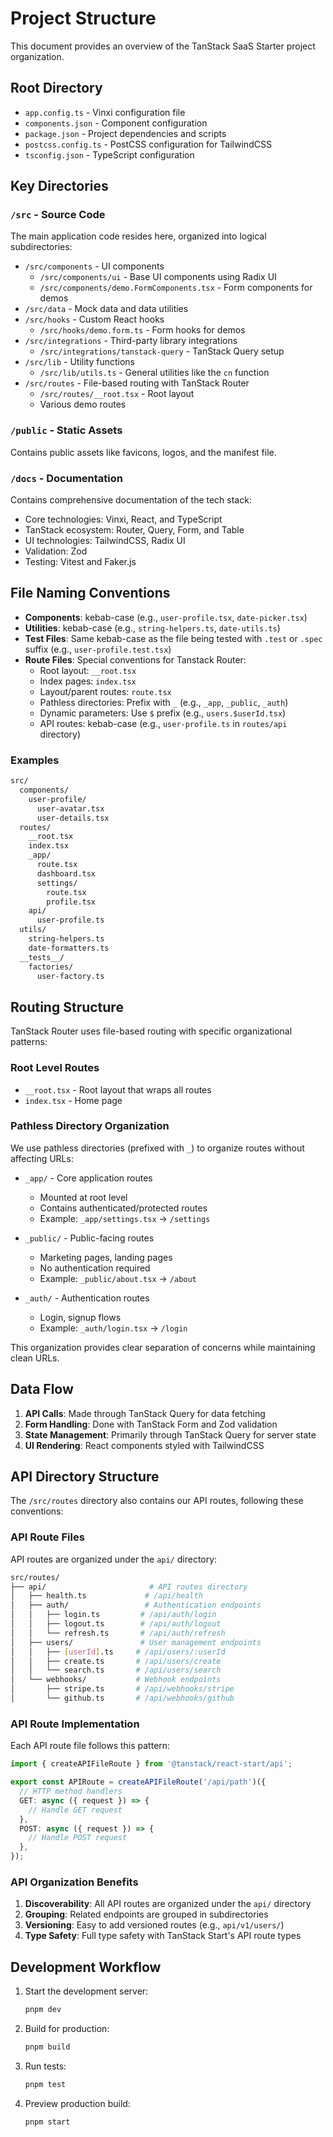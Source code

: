 # Project Structure

This document provides an overview of the TanStack SaaS Starter project organization.

## Root Directory

- `app.config.ts` - Vinxi configuration file
- `components.json` - Component configuration
- `package.json` - Project dependencies and scripts
- `postcss.config.ts` - PostCSS configuration for TailwindCSS
- `tsconfig.json` - TypeScript configuration

## Key Directories

### `/src` - Source Code

The main application code resides here, organized into logical subdirectories:

- `/src/components` - UI components
  - `/src/components/ui` - Base UI components using Radix UI
  - `/src/components/demo.FormComponents.tsx` - Form components for demos
- `/src/data` - Mock data and data utilities
- `/src/hooks` - Custom React hooks
  - `/src/hooks/demo.form.ts` - Form hooks for demos
- `/src/integrations` - Third-party library integrations
  - `/src/integrations/tanstack-query` - TanStack Query setup
- `/src/lib` - Utility functions
  - `/src/lib/utils.ts` - General utilities like the `cn` function
- `/src/routes` - File-based routing with TanStack Router
  - `/src/routes/__root.tsx` - Root layout
  - Various demo routes

### `/public` - Static Assets

Contains public assets like favicons, logos, and the manifest file.

### `/docs` - Documentation

Contains comprehensive documentation of the tech stack:

- Core technologies: Vinxi, React, and TypeScript
- TanStack ecosystem: Router, Query, Form, and Table
- UI technologies: TailwindCSS, Radix UI
- Validation: Zod
- Testing: Vitest and Faker.js

## File Naming Conventions

- **Components**: kebab-case (e.g., `user-profile.tsx`, `date-picker.tsx`)
- **Utilities**: kebab-case (e.g., `string-helpers.ts`, `date-utils.ts`)
- **Test Files**: Same kebab-case as the file being tested with `.test` or `.spec` suffix (e.g., `user-profile.test.tsx`)
- **Route Files**: Special conventions for Tanstack Router:
  - Root layout: `__root.tsx`
  - Index pages: `index.tsx`
  - Layout/parent routes: `route.tsx`
  - Pathless directories: Prefix with `_` (e.g., `_app`, `_public`, `_auth`)
  - Dynamic parameters: Use `$` prefix (e.g., `users.$userId.tsx`)
  - API routes: kebab-case (e.g., `user-profile.ts` in `routes/api` directory)

### Examples

```sh
src/
  components/
    user-profile/
      user-avatar.tsx
      user-details.tsx
  routes/
    __root.tsx
    index.tsx
    _app/
      route.tsx
      dashboard.tsx
      settings/
        route.tsx
        profile.tsx
    api/
      user-profile.ts
  utils/
    string-helpers.ts
    date-formatters.ts
  __tests__/
    factories/
      user-factory.ts
```

## Routing Structure

TanStack Router uses file-based routing with specific organizational patterns:

### Root Level Routes

- `__root.tsx` - Root layout that wraps all routes
- `index.tsx` - Home page

### Pathless Directory Organization

We use pathless directories (prefixed with `_`) to organize routes without affecting URLs:

- `_app/` - Core application routes

  - Mounted at root level
  - Contains authenticated/protected routes
  - Example: `_app/settings.tsx` → `/settings`

- `_public/` - Public-facing routes

  - Marketing pages, landing pages
  - No authentication required
  - Example: `_public/about.tsx` → `/about`

- `_auth/` - Authentication routes
  - Login, signup flows
  - Example: `_auth/login.tsx` → `/login`

This organization provides clear separation of concerns while maintaining clean URLs.

## Data Flow

1. **API Calls**: Made through TanStack Query for data fetching
2. **Form Handling**: Done with TanStack Form and Zod validation
3. **State Management**: Primarily through TanStack Query for server state
4. **UI Rendering**: React components styled with TailwindCSS

## API Directory Structure

The `/src/routes` directory also contains our API routes, following these conventions:

### API Route Files

API routes are organized under the `api/` directory:

```sh
src/routes/
├── api/                       # API routes directory
│   ├── health.ts             # /api/health
│   ├── auth/                 # Authentication endpoints
│   │   ├── login.ts         # /api/auth/login
│   │   ├── logout.ts        # /api/auth/logout
│   │   └── refresh.ts       # /api/auth/refresh
│   ├── users/               # User management endpoints
│   │   ├── [userId].ts     # /api/users/:userId
│   │   ├── create.ts       # /api/users/create
│   │   └── search.ts       # /api/users/search
│   └── webhooks/           # Webhook endpoints
│       ├── stripe.ts       # /api/webhooks/stripe
│       └── github.ts       # /api/webhooks/github
```

### API Route Implementation

Each API route file follows this pattern:

```ts
import { createAPIFileRoute } from '@tanstack/react-start/api';

export const APIRoute = createAPIFileRoute('/api/path')({
  // HTTP method handlers
  GET: async ({ request }) => {
    // Handle GET request
  },
  POST: async ({ request }) => {
    // Handle POST request
  },
});
```

### API Organization Benefits

1. **Discoverability**: All API routes are organized under the `api/` directory
2. **Grouping**: Related endpoints are grouped in subdirectories
3. **Versioning**: Easy to add versioned routes (e.g., `api/v1/users/`)
4. **Type Safety**: Full type safety with TanStack Start's API route types

## Development Workflow

1. Start the development server:

   ```bash
   pnpm dev
   ```

2. Build for production:

   ```bash
   pnpm build
   ```

3. Run tests:

   ```bash
   pnpm test
   ```

4. Preview production build:

   ```bash
   pnpm start
   ```
